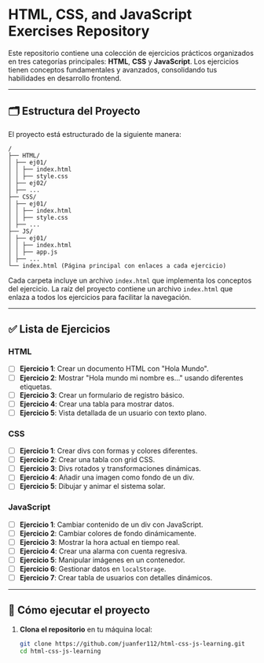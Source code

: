 # HTML, CSS, and JavaScript Exercises Repository

Este repositorio contiene una colección de ejercicios prácticos organizados en tres categorías principales: **HTML**, **CSS** y **JavaScript**. Los ejercicios tienen conceptos fundamentales y avanzados, consolidando tus habilidades en desarrollo frontend.

---

## 🗂️ Estructura del Proyecto

El proyecto está estructurado de la siguiente manera:

```plaintext
/
├── HTML/
│ ├── ej01/
│ │ ├── index.html
│ │ ├── style.css
│ ├── ej02/
│ ├── ...
├── CSS/
│ ├── ej01/
│ │ ├── index.html
│ │ ├── style.css
│ ├── ...
├── JS/
│ ├── ej01/
│ │ ├── index.html
│ │ ├── app.js
│ ├── ...
└── index.html (Página principal con enlaces a cada ejercicio)
```

Cada carpeta incluye un archivo `index.html` que implementa los conceptos del ejercicio. La raíz del proyecto contiene un archivo `index.html` que enlaza a todos los ejercicios para facilitar la navegación.

---

## ✅ Lista de Ejercicios

### HTML

- [ ] **Ejercicio 1**: Crear un documento HTML con "Hola Mundo".
- [ ] **Ejercicio 2**: Mostrar "Hola mundo mi nombre es..." usando diferentes etiquetas.
- [ ] **Ejercicio 3**: Crear un formulario de registro básico.
- [ ] **Ejercicio 4**: Crear una tabla para mostrar datos.
- [ ] **Ejercicio 5**: Vista detallada de un usuario con texto plano.

### CSS

- [ ] **Ejercicio 1**: Crear divs con formas y colores diferentes.
- [ ] **Ejercicio 2**: Crear una tabla con grid CSS.
- [ ] **Ejercicio 3**: Divs rotados y transformaciones dinámicas.
- [ ] **Ejercicio 4**: Añadir una imagen como fondo de un div.
- [ ] **Ejercicio 5**: Dibujar y animar el sistema solar.

### JavaScript

- [ ] **Ejercicio 1**: Cambiar contenido de un div con JavaScript.
- [ ] **Ejercicio 2**: Cambiar colores de fondo dinámicamente.
- [ ] **Ejercicio 3**: Mostrar la hora actual en tiempo real.
- [ ] **Ejercicio 4**: Crear una alarma con cuenta regresiva.
- [ ] **Ejercicio 5**: Manipular imágenes en un contenedor.
- [ ] **Ejercicio 6**: Gestionar datos en `localStorage`.
- [ ] **Ejercicio 7**: Crear tabla de usuarios con detalles dinámicos.

---

## 🚀 Cómo ejecutar el proyecto

1. **Clona el repositorio** en tu máquina local:
   ```bash
   git clone https://github.com/juanfer112/html-css-js-learning.git
   cd html-css-js-learning
   ```
